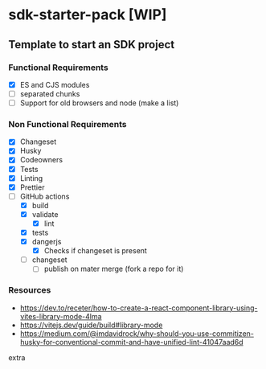 # sdk-starter-pack [WIP]

## Template to start an SDK project

### Functional Requirements

- [x] ES and CJS modules
- [ ] separated chunks
- [ ] Support for old browsers and node (make a list)

### Non Functional Requirements

- [x] Changeset
- [x] Husky
- [x] Codeowners
- [x] Tests
- [x] Linting
- [x] Prettier
- [ ] GitHub actions
  - [x] build
  - [x] validate
    - [x] lint
  - [x] tests
  - [x] dangerjs
    - [x] Checks if changeset is present
  - [ ] changeset
    - [ ] publish on mater merge (fork a repo for it)

### Resources

- https://dev.to/receter/how-to-create-a-react-component-library-using-vites-library-mode-4lma
- https://vitejs.dev/guide/build#library-mode
- https://medium.com/@imdavidrock/why-should-you-use-commitizen-husky-for-conventional-commit-and-have-unified-lint-41047aad6d

extra
